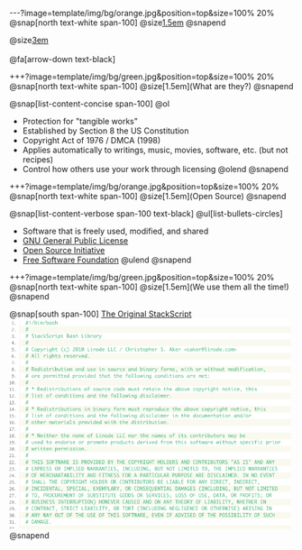 ---?image=template/img/bg/orange.jpg&position=top&size=100% 20%
@snap[north text-white span-100]
@size[1.5em](COPYRIGHTS)
@snapend

@size[3em](&copy;)
<br><br>
@fa[arrow-down text-black]

+++?image=template/img/bg/green.jpg&position=top&size=100% 20%
@snap[north text-white span-100]
@size[1.5em](What are they?)
@snapend

@snap[list-content-concise span-100]
@ol
- Protection for "tangible works"
- Established by Section 8 the US Constitution
- Copyright Act of 1976 / DMCA (1998)
- Applies automatically to writings, music, movies, software, etc. (but not recipes)
- Control how others use your work through licensing
@olend
@snapend

+++?image=template/img/bg/orange.jpg&position=top&size=100% 20%
@snap[north text-white span-100]
@size[1.5em](Open Source)
@snapend

@snap[list-content-verbose span-100 text-black]
@ul[list-bullets-circles]
- Software that is freely used, modified, and shared
- [GNU General Public License](https://www.gnu.org/licenses/gpl-3.0.en.html)
- [Open Source Initiative](https://opensource.org/licenses)
- [Free Software Foundation](https://www.fsf.org/licensing)
@ulend
@snapend

+++?image=template/img/bg/green.jpg&position=top&size=100% 20%
@snap[north text-white span-100]
@size[1.5em](We use them all the time!)
@snapend

@snap[south span-100]
[The Original StackScript](https://www.linode.com/stackscripts/view/1)
<br>
<img src="template/img/stackscript.png" alt="drawing" width="500"/>
@snapend
